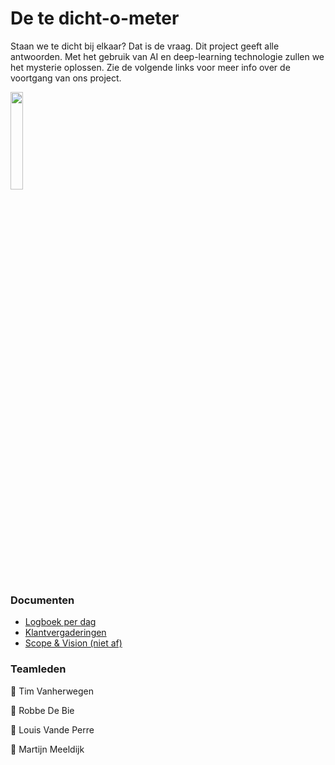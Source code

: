 # De te dicht-o-meter
Staan we te dicht bij elkaar? Dat is de vraag.
Dit project geeft alle antwoorden. Met het gebruik van AI en deep-learning technologie zullen we het mysterie oplossen. 
Zie de volgende links voor meer info over de voortgang van ons project.

<img src="https://www.osiztechnologies.com/asset/images/inner-pages/ai_ml/artificial-intelligence-(ai)-&-machine-learning-(ml).png" width="20%"/>


### Documenten


* [Logboek per dag](https://github.com/martijnmeeldijk/afstudeerproject/blob/master/docs/dagverslagen.md)
* [Klantvergaderingen](https://github.com/martijnmeeldijk/afstudeerproject/blob/master/docs/klantvergaderingen.md)
* [Scope & Vision (niet af)](https://github.com/martijnmeeldijk/afstudeerproject/blob/master/docs/Scope%20%26%20Vision.md)

### Teamleden

:man: Tim Vanherwegen

:boy: Robbe De Bie

:construction_worker: Louis Vande Perre

:princess: Martijn Meeldijk


